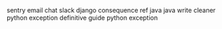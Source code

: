 sentry email chat slack django consequence ref java java write cleaner python exception definitive guide python exception